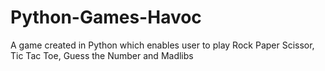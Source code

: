 # Python-Games-Havoc
A game created in Python which enables user to play Rock Paper Scissor, Tic Tac Toe, Guess the Number and Madlibs
